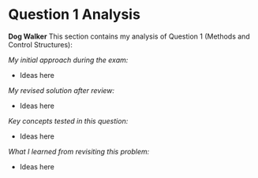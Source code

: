 # Question 1 Analysis

**Dog Walker**
This section contains my analysis of Question 1 (Methods and Control Structures):

*My initial approach during the exam:*
- Ideas here

*My revised solution after review:*
- Ideas here

*Key concepts tested in this question:*
- Ideas here

*What I learned from revisiting this problem:*
- Ideas here
